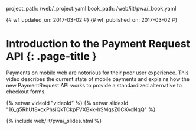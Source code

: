 project_path: /web/_project.yaml
book_path: /web/ilt/pwa/_book.yaml

{# wf_updated_on: 2017-03-02 #}
{# wf_published_on: 2017-03-02 #}

# Introduction to the Payment Request API {: .page-title }

Payments on mobile web are notorious for their poor user experience. This video
describes the current state of mobile payments and explains how the new
PaymentRequest API works to provide a standardized alternative to checkout
forms.

{% setvar videoId "videoId" %}
{% setvar slidesId "16_g5RhUf8xoxPhsiQkTCkpFVXBkk-hSMqsZ0CKvcNqQ" %}

{% include web/ilt/pwa/_slides.html %}
